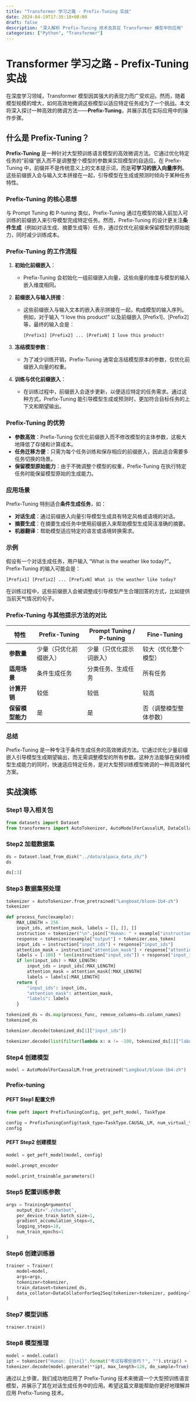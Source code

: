 ```yaml
---
title: "Transformer 学习之路 - Prefix-Tuning 实战"
date: 2024-04-19T17:35:18+08:00
draft: false
description: "深入解析 Prefix-Tuning 技术及其在 Transformer 模型中的应用"
categories: ["Python", "Transformer"]
---
```


# Transformer 学习之路 - Prefix-Tuning 实战

在深度学习领域，Transformer 模型因其强大的表现力而广受欢迎。然而，随着模型规模的增大，如何高效地微调这些模型以适应特定任务成为了一个挑战。本文将深入探讨一种高效的微调方法——**Prefix-Tuning**，并展示其在实际应用中的操作步骤。

## 什么是 Prefix-Tuning？

**Prefix-Tuning** 是一种针对大型预训练语言模型的高效微调方法。它通过优化特定任务的“前缀”嵌入而不是调整整个模型的参数来实现模型的自适应。在 Prefix-Tuning 中，前缀并不是传统意义上的文本提示词，而是**可学习的嵌入向量序列**。这些前缀嵌入会与输入文本拼接在一起，引导模型在生成或预测时倾向于某种任务特性。

### Prefix-Tuning 的核心思想

与 Prompt Tuning 和 P-tuning 类似，Prefix-Tuning 通过在模型的输入前加入可训练的前缀嵌入来引导模型完成特定任务。然而，Prefix-Tuning 的设计更关注**条件生成**（例如对话生成、摘要生成等）任务，通过仅优化前缀来保留模型的原始能力，同时减少训练成本。

### Prefix-Tuning 的工作流程

1. **初始化前缀嵌入**：  
   - Prefix-Tuning 会初始化一组前缀嵌入向量，这些向量的维度与模型的输入嵌入维度相同。

2. **前缀嵌入与输入拼接**：
   - 这些前缀嵌入与输入文本的嵌入表示拼接在一起，构成模型的输入序列。例如，对于输入 “I love this product!” 以及前缀嵌入 [Prefix1]、[Prefix2] 等，最终的输入会是：
     ```
     [Prefix1] [Prefix2] ... [PrefixN] I love this product!
     ```

3. **冻结模型参数**：
   - 为了减少训练开销，Prefix-Tuning 通常会冻结模型原本的参数，仅优化前缀嵌入向量的权重。

4. **训练与优化前缀嵌入**：
   - 在训练过程中，前缀嵌入会逐步更新，以便适应特定的任务需求。通过这种方式，Prefix-Tuning 能引导模型生成或预测时，更加符合目标任务的上下文和期望输出。

### Prefix-Tuning 的优势

- **参数高效**：Prefix-Tuning 仅优化前缀嵌入而不修改模型的主体参数，这极大地降低了存储和计算成本。
- **任务迁移方便**：只需为每个任务训练和保存相应的前缀嵌入，因此适合需要多任务切换的场景。
- **保留模型原始能力**：由于不微调整个模型的权重，Prefix-Tuning 在执行特定任务时能保留模型原始的生成能力。

### 应用场景

Prefix-Tuning 特别适合**条件生成任务**，如：
- **对话生成**：通过前缀嵌入向量引导模型生成具有特定风格或语境的对话。
- **摘要生成**：在摘要生成任务中使用前缀嵌入来帮助模型生成简洁准确的摘要。
- **机器翻译**：帮助模型适应特定的语言或语境转换需求。

### 示例

假设有一个对话生成任务，用户输入 “What is the weather like today?”。Prefix-Tuning 的输入可能会是：
```
[Prefix1] [Prefix2] ... [PrefixN] What is the weather like today?
```
在训练过程中，这些前缀嵌入会被调整成引导模型产生合理回答的方式，比如提供当前天气情况的句子。

### Prefix-Tuning 与其他提示方法的对比

| 特性             | Prefix-Tuning              | Prompt Tuning / P-tuning                | Fine-Tuning                |
|------------------|----------------------------|-----------------------------------------|----------------------------|
| **参数量**       | 少量（只优化前缀嵌入）       | 少量（只优化提示词嵌入）                | 较大（优化整个模型）       |
| **适用场景**     | 条件生成任务                | 分类任务、生成任务                      | 所有任务                   |
| **计算开销**     | 较低                        | 较低                                    | 较高                       |
| **保留模型能力** | 是                          | 是                                      | 否（调整模型整体参数）     |

### 总结

Prefix-Tuning 是一种专注于条件生成任务的高效微调方法。它通过优化少量前缀嵌入引导模型生成期望输出，而无需调整模型的所有参数。这种方法能够在保持模型生成能力的同时，快速适应特定任务，是对大型预训练模型微调的一种高效替代方案。

## 实战演练

### Step1 导入相关包

```python
from datasets import Dataset
from transformers import AutoTokenizer, AutoModelForCausalLM, DataCollatorForSeq2Seq, TrainingArguments, Trainer
```

### Step2 加载数据集

```python
ds = Dataset.load_from_disk("../data/alpaca_data_zh/")
ds
```

```python
ds[:3]
```

### Step3 数据集预处理

```python
tokenizer = AutoTokenizer.from_pretrained("Langboat/bloom-1b4-zh")
tokenizer
```

```python
def process_func(example):
    MAX_LENGTH = 256
    input_ids, attention_mask, labels = [], [], []
    instruction = tokenizer("\n".join(["Human: " + example["instruction"], example["input"]]).strip() + "\n\nAssistant: ")
    response = tokenizer(example["output"] + tokenizer.eos_token)
    input_ids = instruction["input_ids"] + response["input_ids"]
    attention_mask = instruction["attention_mask"] + response["attention_mask"]
    labels = [-100] * len(instruction["input_ids"]) + response["input_ids"]
    if len(input_ids) > MAX_LENGTH:
        input_ids = input_ids[:MAX_LENGTH]
        attention_mask = attention_mask[:MAX_LENGTH]
        labels = labels[:MAX_LENGTH]
    return {
        "input_ids": input_ids,
        "attention_mask": attention_mask,
        "labels": labels
    }
```

```python
tokenized_ds = ds.map(process_func, remove_columns=ds.column_names)
tokenized_ds
```

```python
tokenizer.decode(tokenized_ds[1]["input_ids"])
```

```python
tokenizer.decode(list(filter(lambda x: x != -100, tokenized_ds[1]["labels"])))
```

### Step4 创建模型

```python
model = AutoModelForCausalLM.from_pretrained("Langboat/bloom-1b4-zh")
```

### Prefix-tuning

#### PEFT Step1 配置文件

```python
from peft import PrefixTuningConfig, get_peft_model, TaskType

config = PrefixTuningConfig(task_type=TaskType.CAUSAL_LM, num_virtual_tokens=10, prefix_projection=True)
config
```

#### PEFT Step2 创建模型

```python
model = get_peft_model(model, config)
```

```python
model.prompt_encoder
```

```python
model.print_trainable_parameters()
```

### Step5 配置训练参数

```python
args = TrainingArguments(
    output_dir="./chatbot",
    per_device_train_batch_size=1,
    gradient_accumulation_steps=8,
    logging_steps=10,
    num_train_epochs=1
)
```

### Step6 创建训练器

```python
trainer = Trainer(
    model=model,
    args=args,
    tokenizer=tokenizer,
    train_dataset=tokenized_ds,
    data_collator=DataCollatorForSeq2Seq(tokenizer=tokenizer, padding=True),
)
```

### Step7 模型训练

```python
trainer.train()
```

### Step8 模型推理

```python
model = model.cuda()
ipt = tokenizer("Human: {}\n{}".format("考试有哪些技巧？", "").strip() + "\n\nAssistant: ", return_tensors="pt").to(model.device)
tokenizer.decode(model.generate(**ipt, max_length=128, do_sample=True)[0], skip_special_tokens=True)
```

通过以上步骤，我们成功地应用了 Prefix-Tuning 技术来微调一个大型预训练语言模型，并展示了其在对话生成任务中的应用。希望这篇文章能帮助你更好地理解并应用 Prefix-Tuning 技术。